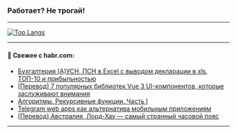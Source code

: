 ### Работает? Не трогай!

---
<!--
#### 🛠️ Technical stack:

![Java](https://img.shields.io/badge/Java-informational?logo=Oracle&style=flat&logoColor=white&color=FF4500)
![Kotlin](https://img.shields.io/badge/Kotlin-informational?logo=Kotlin&style=flat&logoColor=white&color=774D97)
![TS](https://img.shields.io/badge/TypeScript-informational?logo=typeScript&style=flat&logoColor=black&color=017acc)
![Python](https://img.shields.io/badge/Python-informational?logo=Python&style=flat&logoColor=black&color=ffdd54) <br>
![Spring](https://img.shields.io/badge/Spring-informational?logo=Spring&style=flat&logoColor=white&color=6DB33F) 
![SpringBoot](https://img.shields.io/badge/SpringBoot-informational?logo=SpringBoot&style=flat&logoColor=white&color=6DB33F)
![Nest](https://img.shields.io/badge/NestJS-informational?logo=NestJS&style=flat&logoColor=white&color=E0234E) 
![NodeJS](https://img.shields.io/badge/NodeJS-informational?logo=node.js&style=flat&logoColor=white&color=70A760)<br>
![PostgreSQL](https://img.shields.io/badge/PostgreSQL-informational?logo=PostgreSQL&style=flat&logoColor=white&color=DAA520)
![MongoDB](https://img.shields.io/badge/MongoDB-informational?logo=MongoDB&style=flat&logoColor=white&color=870000)
![Apache](https://img.shields.io/badge/Apache-informational?logo=apache&style=flat&logoColor=white&color=f74e28)

___ 
-->

<!--- #### 🛠️ : --->

[![Top Langs](https://github-readme-stats-82jvfl3w3-advtsettinggmailcoms-projects.vercel.app/api/top-langs/?username=zloylis&langs_count=10&hide_title=true&title_color=e6edf3&size_weight=0.5&count_weight=0.5&layout=compact&hide_progress=true&hide_border=true&theme=dracula)](https://github.com/zloylis)

<!---


####  :octocat:&nbsp;&nbsp; Статистика:

![GitHub stats](https://github-readme-stats-u2qms2cxw-advtsettinggmailcoms-projects.vercel.app/api?username=zloylis&show_icons=true&hide_border=true&theme=dracula&title_color=e6edf3&include_all_commits=true&count_private=true&hide_rank=false&hide_title=true&rank_icon=github)
-->
---

#### 💬 Свежее с habr.com:

<!-- BLOG-POST-LIST:START -->
- [Бухгалтерия &lpar;А&rpar;УСН, ПСН в Excel с выводом декларации в xls, ТОП-10 и прибыльностью](https://habr.com/ru/articles/857138/?utm_source=habrahabr&utm_medium=rss&utm_campaign=857138)
- [[Перевод] 7 популярных библиотек Vue 3 UI-компонентов, которые заслуживают внимания](https://habr.com/ru/articles/857116/?utm_source=habrahabr&utm_medium=rss&utm_campaign=857116)
- [Алгоритмы. Рекурсивные функции. Часть I](https://habr.com/ru/articles/857086/?utm_source=habrahabr&utm_medium=rss&utm_campaign=857086)
- [Telegram web apps как альтернатива мобильным приложениям](https://habr.com/ru/articles/857104/?utm_source=habrahabr&utm_medium=rss&utm_campaign=857104)
- [[Перевод] Австралия, Лорд-Хау — самый странный часовой пояс](https://habr.com/ru/companies/ruvds/articles/856780/?utm_source=habrahabr&utm_medium=rss&utm_campaign=856780)
<!-- BLOG-POST-LIST:END -->

---
